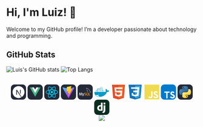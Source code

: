 # Hi, I'm Luiz! 👋

Welcome to my GitHub profile! I’m a developer passionate about technology and programming.

## GitHub Stats

![Luis's GitHub stats](https://github-readme-stats.vercel.app/api?username=lmgaspa&show_icons=true&theme=radical)
![Top Langs](https://github-readme-stats.vercel.app/api/top-langs/?username=lmgaspa&layout=compact&theme=radical)

<div style="display: inline_block" align="center"><br>
  <img align="center" alt="NextJS" height="40" width="40" src="https://github.com/tandpfun/skill-icons/raw/main/icons/NextJS-Dark.svg">
  <img align="center" alt="Vue" height="40" width="40" src="https://github.com/tandpfun/skill-icons/raw/main/icons/VueJS-Dark.svg">
  <img align="center" alt="React" height="40" width="40" src="https://github.com/tandpfun/skill-icons/raw/main/icons/React-Dark.svg">
  <img align="center" alt="Vite" height="40" width="40" src=https://github.com/tandpfun/skill-icons/blob/main/icons/Vite-Dark.svg
  <img align="center" alt="NodeJS" height="40" width="40" src="https://github.com/tandpfun/skill-icons/raw/main/icons/NodeJS-Dark.svg">
  <img align="center" alt="MySQL" height="40" width="40" src="https://raw.githubusercontent.com/tandpfun/skill-icons/65dea6c4eaca7da319e552c09f4cf5a9a8dab2c8/icons/MySQL-Dark.svg">
  <img align="center" alt="docker" height="40" width="40" src="https://raw.githubusercontent.com/devicons/devicon/master/icons/docker/docker-plain.svg">
  <img align="center" alt="HTML" height="40" width="40" src="https://raw.githubusercontent.com/devicons/devicon/master/icons/html5/html5-original.svg">
  <img align="center" alt="CSS" height="40" width="40" src="https://raw.githubusercontent.com/devicons/devicon/master/icons/css3/css3-original.svg">
  <img align="center" alt="Js" height="40" width="40" src="https://raw.githubusercontent.com/devicons/devicon/master/icons/javascript/javascript-plain.svg">
  <img align="center" alt="Ts" height="40" width="40" src="https://github.com/tandpfun/skill-icons/raw/main/icons/TypeScript.svg">
  <img align="center" alt="Python" height="40" width="40" src="https://github.com/tandpfun/skill-icons/raw/main/icons/Python-Dark.svg">
  <img align="center" alt="Python" height="40" width="40" src="https://github.com/tandpfun/skill-icons/raw/main/icons/Django.svg">
</div>

<div align="center"> 
  <a href="https://www.linkedin.com/in/luiz-gasparetto-25a158257/"><img src="https://img.shields.io/badge/-LinkedIn-%230077B5?style=for-the-badge&logo=linkedin&logoColor=white"></a> 
</div>
